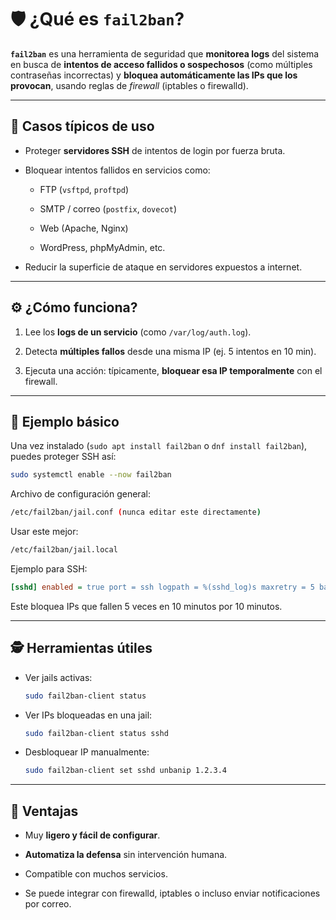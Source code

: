 # 🛡️ ¿Qué es `fail2ban`?

**`fail2ban`** es una herramienta de seguridad que **monitorea logs** del sistema en busca de **intentos de acceso fallidos o sospechosos** (como múltiples contraseñas incorrectas) y **bloquea automáticamente las IPs que los provocan**, usando reglas de *firewall* (iptables o firewalld).

---

## 📌 Casos típicos de uso

- Proteger **servidores SSH** de intentos de login por fuerza bruta.
  
- Bloquear intentos fallidos en servicios como:
  
  - FTP (`vsftpd`, `proftpd`)
    
  - SMTP / correo (`postfix`, `dovecot`)
    
  - Web (Apache, Nginx)
    
  - WordPress, phpMyAdmin, etc.
    
- Reducir la superficie de ataque en servidores expuestos a internet.
  

---

## ⚙️ ¿Cómo funciona?

1. Lee los **logs de un servicio** (como `/var/log/auth.log`).
  
2. Detecta **múltiples fallos** desde una misma IP (ej. 5 intentos en 10 min).
  
3. Ejecuta una acción: típicamente, **bloquear esa IP temporalmente** con el firewall.
  

---

## 🧪 Ejemplo básico

Una vez instalado (`sudo apt install fail2ban` o `dnf install fail2ban`), puedes proteger SSH así:

```bash
sudo systemctl enable --now fail2ban
```

Archivo de configuración general:

```bash
/etc/fail2ban/jail.conf (nunca editar este directamente)
```

Usar este mejor:

```bash
/etc/fail2ban/jail.local
```

Ejemplo para SSH:

```ini
[sshd] enabled = true port = ssh logpath = %(sshd_log)s maxretry = 5 bantime = 600 findtime = 600
```

Este bloquea IPs que fallen 5 veces en 10 minutos por 10 minutos.

---

## 🕵️ Herramientas útiles

- Ver jails activas:
  
  ```bash
  sudo fail2ban-client status
  ```

- Ver IPs bloqueadas en una jail:
  
  ```bash
  sudo fail2ban-client status sshd
  ```

- Desbloquear IP manualmente:
  
  ```bash
  sudo fail2ban-client set sshd unbanip 1.2.3.4
  ```

---

## 🧠 Ventajas

- Muy **ligero y fácil de configurar**.
  
- **Automatiza la defensa** sin intervención humana.
  
- Compatible con muchos servicios.
  
- Se puede integrar con firewalld, iptables o incluso enviar notificaciones por correo.